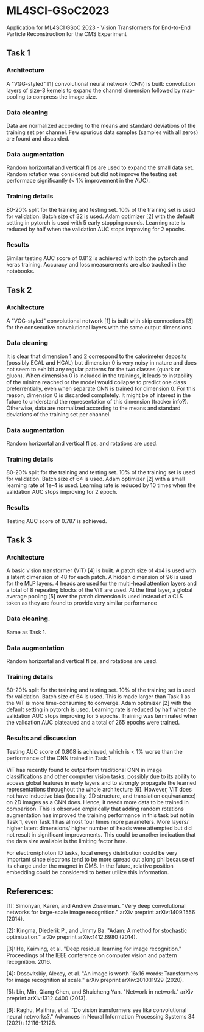 # ML4SCI-GSoC2023
Application for ML4SCI GSoC 2023 - Vision Transformers for End-to-End Particle Reconstruction for the CMS Experiment
## Task 1
### Architecture
A "VGG-styled" [1] convolutional neural network (CNN) is built: convolution layers of size-3 kernels to expand the channel dimension followed by max-pooling to compress the image size.
### Data cleaning
Data are normalized according to the means and standard deviations of the training set per channel. Few spurious data samples (samples with all zeros) are found and discarded. 
### Data augmentation
Random horizontal and vertical flips are used to expand the small data set. Random rotation was considered but did not improve the testing set performace significantly (< 1% improvement in the AUC).
### Training details
80-20% split for the training and testing set. 10% of the training set is used for validation. Batch size of 32 is used. Adam optimizer [2] with the default setting in pytorch is used with 5 early stopping rounds. Learning rate is reduced by half when the validation AUC stops improving for 2 epochs.
### Results
Similar testing AUC score of 0.812 is achieved with both the pytorch and keras training. Accuracy and loss measurements are also tracked in the notebooks.
## Task 2
### Architecture
A "VGG-styled" convolutional network [1] is built with skip connections [3] for the consecutive convolutional layers with the same output dimensions.
### Data cleaning
It is clear that dimension 1 and 2 correspond to the calorimeter deposits (possibly ECAL and HCAL) but dimension 0 is very noisy in nature and does not seem to exhibit any regular patterns for the two classes (quark or gluon). When dimension 0 is included in the trainings, it leads to instability of the minima reached or the model would collapse to predict one class preferrentially, even when separate CNN is trained for dimension 0. For this reason, dimension 0 is discarded completely. It might be of interest in the future to understand the representation of this dimension (tracker info?). Otherwise, data are normalized according to the means and standard deviations of the training set per channel. 
### Data augmentation
Random horizontal and vertical flips, and rotations are used. 
### Training details
80-20% split for the training and testing set. 10% of the training set is used for validation. Batch size of 64 is used. Adam optimizer [2] with a small learning rate of 1e-4 is used. Learning rate is reduced by 10 times when the validation AUC stops improving for 2 epoch.
### Results
Testing AUC score of 0.787 is achieved.
## Task 3
### Architecture
A basic vision transformer (ViT) [4] is built. A patch size of 4x4 is used with a latent dimension of 48 for each patch. A hidden dimension of 96 is used for the MLP layers. 4 heads are used for the multi-head attention layers and a total of 8 repeating blocks of the ViT are used. At the final layer, a global average pooling [5] over the patch dimension is used instead of a CLS token as they are found to provide very similar performance
### Data cleaning.
Same as Task 1.
### Data augmentation
Random horizontal and vertical flips, and rotations are used. 
### Training details
80-20% split for the training and testing set. 10% of the training set is used for validation. Batch size of 64 is used. This is made larger than Task 1 as the ViT is more time-consuming to converge. Adam optimizer [2] with the default setting in pytorch is used. Learning rate is reduced by half when the validation AUC stops improving for 5 epochs. Training was terminated when the validation AUC plateaued and a total of 265 epochs were trained. 
### Results and discussion
Testing AUC score of 0.808 is achieved, which is < 1% worse than the performance of the CNN trained in Task 1.  
  
ViT has recently found to outperform traditional CNN in image classifications and other computer vision tasks, possibly due to its ability to access global features in early layers and to strongly propagate the learned representations throughout the whole architecture [6]. However, ViT does not have inductive bias (locality, 2D structure, and translation equivariance) on 2D images as a CNN does. Hence, it needs more data to be trained in comparison. This is observed empirically that adding random rotations augmentation has improved the training performance in this task but not in Task 1, even Task 1 has almost four times more parameters. More layers/ higher latent dimensions/ higher number of heads were attempted but did not result in significant improvements. This could be another indication that the data size avaliable is the limiting factor here. 
  
For electron/photon ID tasks, local energy distribution could be very important since electrons tend to be more spread out along phi because of its charge under the magnet in CMS. In the future, relative position embedding could be considered to better utilize this information.

## References:
[1]: Simonyan, Karen, and Andrew Zisserman. "Very deep convolutional networks for large-scale image recognition." arXiv preprint arXiv:1409.1556 (2014).  
  
[2]: Kingma, Diederik P., and Jimmy Ba. "Adam: A method for stochastic optimization." arXiv preprint arXiv:1412.6980 (2014).  
  
[3]: He, Kaiming, et al. "Deep residual learning for image recognition." Proceedings of the IEEE conference on computer vision and pattern recognition. 2016.  
  
[4]: Dosovitskiy, Alexey, et al. "An image is worth 16x16 words: Transformers for image recognition at scale." arXiv preprint arXiv:2010.11929 (2020).  
  
[5]: Lin, Min, Qiang Chen, and Shuicheng Yan. "Network in network." arXiv preprint arXiv:1312.4400 (2013).  
  
[6]: Raghu, Maithra, et al. "Do vision transformers see like convolutional neural networks?." Advances in Neural Information Processing Systems 34 (2021): 12116-12128.
